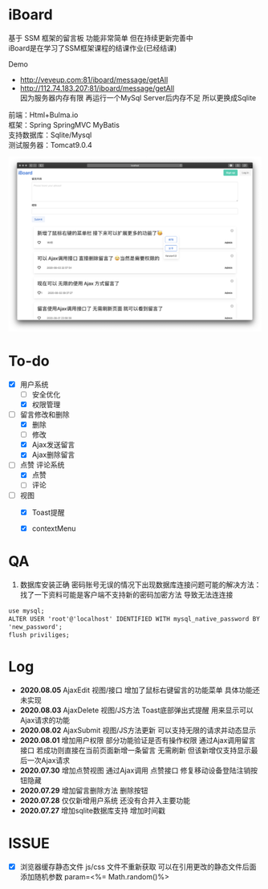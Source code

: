 # iBoard

基于 SSM 框架的留言板 功能非常简单 但在持续更新完善中<br>
iBoard是在学习了SSM框架课程的结课作业(已经结课)

Demo
+ http://veveup.com:81/iboard/message/getAll
+ http://112.74.183.207:81/iboard/message/getAll <br>
因为服务器内存有限 再运行一个MySql Server后内存不足 所以更换成Sqlite

前端：Html+Bulma.io<br>
框架：Spring SpringMVC MyBatis<br>
支持数据库：Sqlite/Mysql<br>
测试服务器：Tomcat9.0.4<br>


![img](./img/demo11.png)


# To-do
 - [x] 用户系统
    - [ ] 安全优化
    - [x] 权限管理
 - [ ] 留言修改和删除
    - [x] 删除
    - [ ] 修改
    - [x] Ajax发送留言
    - [x] Ajax删除留言
 - [ ] 点赞 评论系统
    - [x] 点赞
    - [ ] 评论
 - [ ] 视图
    - [x] Toast提醒
    - [x] contextMenu
 
 
 # QA
 1. 数据库安装正确 密码账号无误的情况下出现数据库连接问题可能的解决方法：<br>
 找了一下资料可能是客户端不支持新的密码加密方法 导致无法连连接
 ```mysql
use mysql;
ALTER USER 'root'@'localhost' IDENTIFIED WITH mysql_native_password BY 'new_password';
flush priviliges;
```


# Log
+ **2020.08.05** AjaxEdit 视图/接口 增加了鼠标右键留言的功能菜单 具体功能还未实现
+ **2020.08.03** AjaxDelete 视图/JS方法 Toast底部弹出式提醒 用来显示可以Ajax请求的功能
+ **2020.08.02** AjaxSubmit 视图/JS方法更新 可以支持无限的请求并动态显示
+ **2020.08.01** 增加用户权限 部分功能验证是否有操作权限 通过Ajax调用留言接口 若成功则直接在当前页面新增一条留言 无需刷新 但该新增仅支持显示最后一次Ajax请求
+ **2020.07.30** 增加点赞视图 通过Ajax调用 点赞接口  修复移动设备登陆注销按钮隐藏
+ **2020.07.29** 增加留言删除方法 删除按钮
+ **2020.07.28** 仅仅新增用户系统 还没有合并入主要功能
+ **2020.07.27** 增加sqlite数据库支持 增加时间戳

# ISSUE
- [x] 浏览器缓存静态文件 js/css 文件不重新获取 可以在引用更改的静态文件后面添加随机参数 param=<%= Math.random()%>
